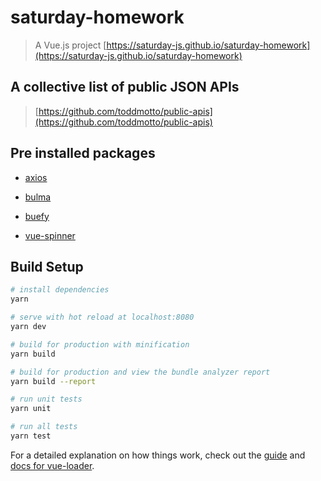 # saturday-homework

> A Vue.js project
> [https://saturday-js.github.io/saturday-homework](https://saturday-js.github.io/saturday-homework)

## A collective list of public JSON APIs

> [https://github.com/toddmotto/public-apis](https://github.com/toddmotto/public-apis)

## Pre installed packages

* [axios](https://github.com/axios/axios)

* [bulma](https://bulma.io/)

* [buefy](https://buefy.github.io/#/)

* [vue-spinner](https://github.com/greyby/vue-spinner)

## Build Setup

``` bash
# install dependencies
yarn

# serve with hot reload at localhost:8080
yarn dev

# build for production with minification
yarn build

# build for production and view the bundle analyzer report
yarn build --report

# run unit tests
yarn unit

# run all tests
yarn test
```

For a detailed explanation on how things work, check out the [guide](http://vuejs-templates.github.io/webpack/) and [docs for vue-loader](http://vuejs.github.io/vue-loader).
